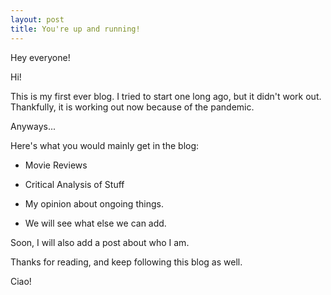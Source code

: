 ```yaml
---
layout: post
title: You're up and running!
---
```


Hey everyone!

Hi!

This is my first ever blog. I tried to start one long ago, but it didn't work out.
Thankfully, it is working out now because of the pandemic.

Anyways...

Here's what you would mainly get in the blog:

- Movie Reviews

- Critical Analysis of Stuff

- My opinion about ongoing things.

- We will see what else we can add.

Soon, I will also add a post about who I am.

Thanks for reading, and keep following this blog as well.

Ciao!
